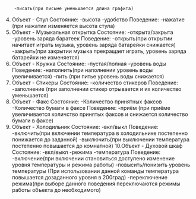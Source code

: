 
        -писать(при письме уменьшается длина графита)
4. Объект - Стул
    Состояние:
        -высота
        -удобство
    Поведение:
        -нажатие (при нажатии изменяется высота стула)
5. Объект - Музыкальная открытка
    Состояние:
        -открыта/закрыта
        -уровень заряда баратеек
    Поведение:
        -открыть(при открытии начитает играть музыка, уровень заряда батарейки снижается)
        -закрыть(при закрытии музыка прекращает играть, уровень заряда батарейки не изменяется)
6. Объект - Кружка
    Состояние:
        -пустая/полная
        -уровень воды
    Поведение:
        -наполнить(при наполнении уровень воды увеличивается)
        -пить (при питье уровень воды снижается)
7. Объект - Стикеры
    Состояние:
        -количество стикеров
    Поведение:
        -заполнение (при заполнении стикер отрывается и их количество уменьшается)
8. Объект - Факс
    Состояние:
        -Количество принятных факсов
        -Количество бумаги в факсе
    Поведение:
        -приём (при приёме увеличивается количство принятых факсов и снижается количество бумаги в факсе)
9. Объект - Холодильник
    Состояние:
        -вкл/выкл
    Поведение:
        -включить(при включении температура в холодильнике постепенно понижается до заданной)
        -выключить(при выключении температура постепенно повышается до комнатной)
10.Объект - Духовой шкаф
    Состояние:
        -вкл/выкл
        -режима
        -температура
    Поведение:
        -включение(при включении становиться доступено изменение уровня температуры и режима работы)
        -повысить/понизить уровень температуры (При использовании данной команды температура повышается дозаданного уровня в 200град)
        -переключение режима(при выборе данного поведения переключаются режимы работы объекта до необходимого)